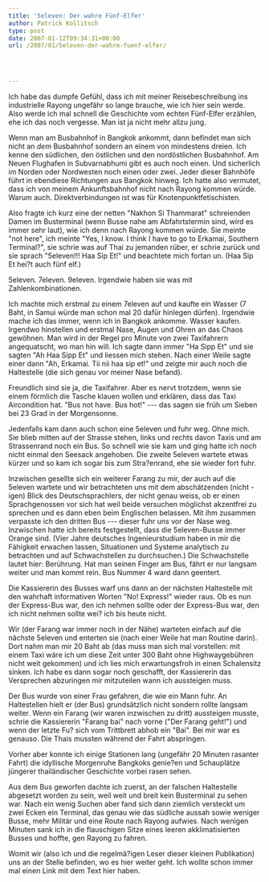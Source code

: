 ```yaml
---
title: '5eleven: Der wahre Fünf-Elfer'
author: Patrick Kollitsch
type: post
date: 2007-01-12T09:34:31+00:00
url: /2007/01/5eleven-der-wahre-fuenf-elfer/




---
```

Ich habe das dumpfe Gefühl, dass ich mit meiner Reisebeschreibung ins industrielle Rayong ungefähr so lange brauche, wie ich hier sein werde. Also werde ich mal schnell die Geschichte vom echten Fünf-Elfer erzählen, ehe ich das noch vergesse. Man ist ja nicht mehr allzu jung.

Wenn man am Busbahnhof in Bangkok ankommt, dann befindet man sich nicht an _dem_ Busbahnhof sondern an einem von mindestens dreien. Ich kenne den südlichen, den östlichen und den nordöstlichen Busbahnhof. Am Neuen Flughafen in Subvarnabhumi gibt es auch noch einen. Und sicherlich im Norden oder Nordwesten noch einen oder zwei. Jeder dieser Bahnhöfe führt in ebendiese Richtungen aus Bangkok hinweg. Ich hatte also vermutet, dass ich von meinem Ankunftsbahnhof nicht nach Rayong kommen würde. Warum auch. Direktverbindungen ist was für Knotenpunktfetischisten.

Also fragte ich kurz eine der netten "Nakhon Si Thammarat" schreienden Damen im Busterminal (wenn Busse nahe am Abfahrtstermin sind, wird es immer sehr laut), wie ich denn nach Rayong kommen würde. Sie meinte "not here", ich meinte "Yes, I know. I think I have to go to Erkamai, Southern Terminal?", sie schrie was auf Thai zu jemanden rüber, er schrie zurück und sie sprach "5eleven!!! Haa Sip Et!" und beachtete mich fortan un. (Haa Sip Et hei?t auch fünf elf.)

5eleven. 7eleven. 9eleven. Irgendwie haben sie was mit Zahlenkombinationen. 

Ich machte mich erstmal zu einem 7eleven auf und kaufte ein Wasser (7 Baht, in Samui würde man schon mal 20 dafür hinlegen dürfen). Irgendwie mache ich das immer, wenn ich in Bangkok ankomme. Wasser kaufen. Irgendwo hinstellen und erstmal Nase, Augen und Ohren an das Chaos gewöhnen. Man wird in der Regel pro Minute von zwei Taxifahrern angequatscht, wo man hin will. Ich sagte dann immer "Ha Sipp Et" und sie sagten "Ah Haa Sipp Et" und liessen mich stehen. Nach einer Weile sagte einer dann "Ah, Erkamai. Tii nii haa sip et!" und zeigte mir auch noch die Haltestelle (die sich genau vor meiner Nase befand). 

Freundlich sind sie ja, die Taxifahrer. Aber es nervt trotzdem, wenn sie einem förmlich die Tasche klauen wollen und erklären, dass das Taxi Aircondition hat. "Bus not have. Bus hot!" --- das sagen sie früh um Sieben bei 23 Grad in der Morgensonne.

Jedenfalls kam dann auch schon eine 5eleven und fuhr weg. Ohne mich. Sie blieb mitten auf der Strasse stehen, links und rechts davon Taxis und am Strassenrand noch ein Bus. So schnell wie sie kam und ging hatte ich noch nicht einmal den Seesack angehoben. Die zweite 5eleven wartete etwas kürzer und so kam ich sogar bis zum Stra?enrand, ehe sie wieder fort fuhr. 

Inzwischen gesellte sich ein weiterer Farang zu mir, der auch auf die 5eleven wartete und wir betrachteten uns mit dem abschätzenden (nicht -igen) Blick des Deutschsprachlers, der nicht genau weiss, ob er einen Sprachgenossen vor sich hat weil beide versuchen möglichst akzentfrei zu sprechen und es dann eben beim Englischen belassen. Mit ihm zusammen verpasste ich den dritten Bus --- dieser fuhr uns vor der Nase weg. Inzwischen hatte ich bereits festgestellt, dass die 5eleven-Busse immer Orange sind. (Vier Jahre deutsches Ingenieurstudium haben in mir die Fähigkeit erwachen lassen, Situationen und Systeme analytisch zu betrachten und auf Schwachstellen zu durchsuchen.) Die Schwachstelle lautet hier: Berührung. Hat man seinen Finger am Bus, fährt er nur langsam weiter und man kommt rein. Bus Nummer 4 ward dann geentert.

Die Kassiererin des Busses warf uns dann an der nächsten Haltestelle mit den wahrhaft informativen Worten "No! Express!" wieder raus. Ob es nun der Express-Bus war, den ich nehmen sollte oder der Express-Bus war, den ich nicht nehmen sollte wei? ich bis heute nicht.

Wir (der Farang war immer noch in der Nähe) warteten einfach auf die nächste 5eleven und enterten sie (nach einer Weile hat man Routine darin). Dort nahm man mir 20 Baht ab (das muss man sich mal vorstellen: mit einem Taxi wäre ich um diese Zeit unter 300 Baht ohne Highwaygebühren nicht weit gekommen) und ich lies mich erwartungsfroh in einen Schalensitz sinken. Ich habe es dann sogar noch geschafft, der Kassiererin das Versprechen abzuringen mir mitzuteilen wann ich aussteigen muss. 

Der Bus wurde von einer Frau gefahren, die wie ein Mann fuhr. An Haltestellen hielt er (der Bus) grundsätzlich nicht sondern rollte langsam weiter. Wenn ein Farang (wir waren inzwischen zu dritt) aussteigen musste, schrie die Kassiererin "Farang bai" nach vorne ("Der Farang geht!") und wenn der letzte Fu? sich vom Trittbrett abhob ein "Bai". Bei mir war es genauso. Die Thais mussten während der Fahrt abspringen.

Vorher aber konnte ich einige Stationen lang (ungefähr 20 Minuten rasanter Fahrt) die idyllische Morgenruhe Bangkoks genie?en und Schauplätze jüngerer thailändischer Geschichte vorbei rasen sehen. 

Aus dem Bus geworfen dachte ich zuerst, an der falschen Haltestelle abgesetzt worden zu sein, weil weit und breit kein Busterminal zu sehen war. Nach ein wenig Suchen aber fand sich dann ziemlich versteckt um zwei Ecken ein Terminal, das genau wie das südliche aussah sowie weniger Busse, mehr Militär und eine Route nach Rayong aufwies. Nach wenigen Minuten sank ich in die flauschigen Sitze eines leeren akklimatisierten Busses und hoffte, gen Rayong zu fahren.

Womit wir (also ich und die regelmä?igen Leser dieser kleinen Publikation) uns an der Stelle befinden, wo es hier weiter geht. Ich wollte schon immer mal einen Link mit dem Text hier haben.
